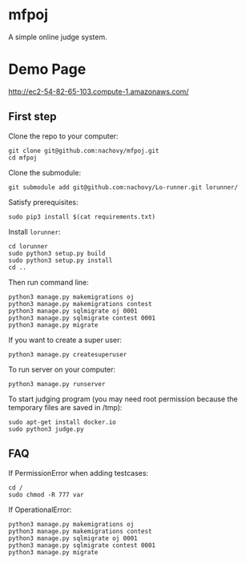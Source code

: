 # mfpoj

A simple online judge system.

# Demo Page
http://ec2-54-82-65-103.compute-1.amazonaws.com/

## First step

Clone the repo to your computer:
```
git clone git@github.com:nachovy/mfpoj.git
cd mfpoj
```

Clone the submodule:
```
git submodule add git@github.com:nachovy/Lo-runner.git lorunner/
```

Satisfy prerequisites:
```
sudo pip3 install $(cat requirements.txt)
```

Install `lorunner`:
```
cd lorunner
sudo python3 setup.py build
sudo python3 setup.py install
cd ..
```

Then run command line:
```
python3 manage.py makemigrations oj
python3 manage.py makemigrations contest
python3 manage.py sqlmigrate oj 0001
python3 manage.py sqlmigrate contest 0001
python3 manage.py migrate
```

If you want to create a super user:
```
python3 manage.py createsuperuser
```

To run server on your computer:
```
python3 manage.py runserver
```

To start judging program (you may need root permission because the temporary files are saved in /tmp):
```
sudo apt-get install docker.io
sudo python3 judge.py
```

## FAQ

If PermissionError when adding testcases:
```
cd /
sudo chmod -R 777 var
```

If OperationalError:
```
python3 manage.py makemigrations oj
python3 manage.py makemigrations contest
python3 manage.py sqlmigrate oj 0001
python3 manage.py sqlmigrate contest 0001
python3 manage.py migrate
```
